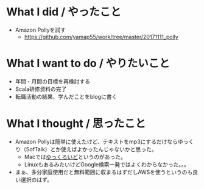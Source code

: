 # What I did / やったこと
- Amazon Pollyを試す
  - https://github.com/yamap55/work/tree/master/20171111_polly

# What I want to do / やりたいこと
- 年間・月間の目標を再検討する
- Scala研修資料の完了
- 転職活動の結果、学んだことをblogに書く

# What I thought / 思ったこと
- Amazon Pollyは簡単に使えたけど、テキストをmp3にするだけならゆっくり（SofTalk）とか使えばよかったんじゃないかと思った。
  - Macでは[ゆっくろいど](http://www.yukkuroid.com/)というのがあった。
  - LinuxもあるみたいけどGoogle検索一発ではよくわからなかった。。。
- まぁ、多分家庭使用だと無料範囲に収まるはずだしAWSを使うというのも良い選択のはず。
